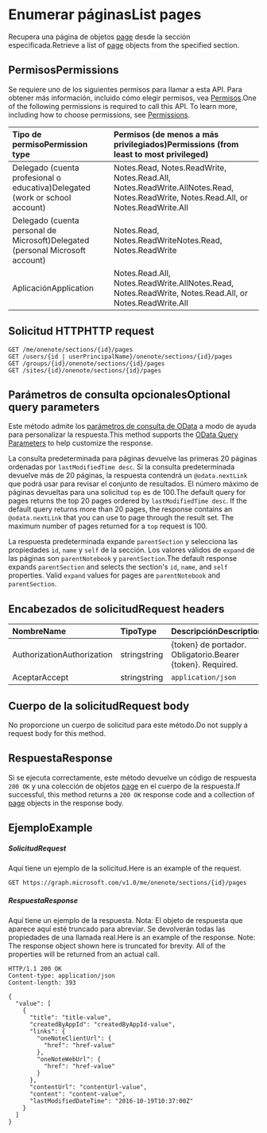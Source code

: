 # <a name="list-pages"></a><span data-ttu-id="2f9f1-101">Enumerar páginas</span><span class="sxs-lookup"><span data-stu-id="2f9f1-101">List pages</span></span>

<span data-ttu-id="2f9f1-102">Recupera una página de objetos [page](../resources/page.md) desde la sección especificada.</span><span class="sxs-lookup"><span data-stu-id="2f9f1-102">Retrieve a list of [page](../resources/page.md) objects from the specified section.</span></span>
## <a name="permissions"></a><span data-ttu-id="2f9f1-103">Permisos</span><span class="sxs-lookup"><span data-stu-id="2f9f1-103">Permissions</span></span>
<span data-ttu-id="2f9f1-p101">Se requiere uno de los siguientes permisos para llamar a esta API. Para obtener más información, incluido cómo elegir permisos, vea [Permisos](../../../concepts/permissions_reference.md).</span><span class="sxs-lookup"><span data-stu-id="2f9f1-p101">One of the following permissions is required to call this API. To learn more, including how to choose permissions, see [Permissions](../../../concepts/permissions_reference.md).</span></span>

|<span data-ttu-id="2f9f1-106">Tipo de permiso</span><span class="sxs-lookup"><span data-stu-id="2f9f1-106">Permission type</span></span>      | <span data-ttu-id="2f9f1-107">Permisos (de menos a más privilegiados)</span><span class="sxs-lookup"><span data-stu-id="2f9f1-107">Permissions (from least to most privileged)</span></span>              |
|:--------------------|:---------------------------------------------------------|
|<span data-ttu-id="2f9f1-108">Delegado (cuenta profesional o educativa)</span><span class="sxs-lookup"><span data-stu-id="2f9f1-108">Delegated (work or school account)</span></span> | <span data-ttu-id="2f9f1-109">Notes.Read, Notes.ReadWrite, Notes.Read.All, Notes.ReadWrite.All</span><span class="sxs-lookup"><span data-stu-id="2f9f1-109">Notes.Read, Notes.ReadWrite, Notes.Read.All, or Notes.ReadWrite.All</span></span>    |
|<span data-ttu-id="2f9f1-110">Delegado (cuenta personal de Microsoft)</span><span class="sxs-lookup"><span data-stu-id="2f9f1-110">Delegated (personal Microsoft account)</span></span> | <span data-ttu-id="2f9f1-111">Notes.Read, Notes.ReadWrite</span><span class="sxs-lookup"><span data-stu-id="2f9f1-111">Notes.Read, Notes.ReadWrite</span></span>    |
|<span data-ttu-id="2f9f1-112">Aplicación</span><span class="sxs-lookup"><span data-stu-id="2f9f1-112">Application</span></span> | <span data-ttu-id="2f9f1-113">Notes.Read.All, Notes.ReadWrite.All</span><span class="sxs-lookup"><span data-stu-id="2f9f1-113">Notes.Read, Notes.ReadWrite, Notes.Read.All, or Notes.ReadWrite.All</span></span> |

## <a name="http-request"></a><span data-ttu-id="2f9f1-114">Solicitud HTTP</span><span class="sxs-lookup"><span data-stu-id="2f9f1-114">HTTP request</span></span>
<!-- { "blockType": "ignored" } -->
```http
GET /me/onenote/sections/{id}/pages
GET /users/{id | userPrincipalName}/onenote/sections/{id}/pages
GET /groups/{id}/onenote/sections/{id}/pages
GET /sites/{id}/onenote/sections/{id}/pages
```
## <a name="optional-query-parameters"></a><span data-ttu-id="2f9f1-115">Parámetros de consulta opcionales</span><span class="sxs-lookup"><span data-stu-id="2f9f1-115">Optional query parameters</span></span>
<span data-ttu-id="2f9f1-116">Este método admite los [parámetros de consulta de OData](http://developer.microsoft.com/en-us/graph/docs/overview/query_parameters) a modo de ayuda para personalizar la respuesta.</span><span class="sxs-lookup"><span data-stu-id="2f9f1-116">This method supports the [OData Query Parameters](http://developer.microsoft.com/en-us/graph/docs/overview/query_parameters) to help customize the response.</span></span>

<span data-ttu-id="2f9f1-p102">La consulta predeterminada para páginas devuelve las primeras 20 páginas ordenadas por `lastModifiedTime desc`. Si la consulta predeterminada devuelve más de 20 páginas, la respuesta contendrá un `@odata.nextLink` que podrá usar para revisar el conjunto de resultados. El número máximo de páginas devueltas para una solicitud `top` es de 100.</span><span class="sxs-lookup"><span data-stu-id="2f9f1-p102">The default query for pages returns the top 20 pages ordered by `lastModifiedTime desc`. If the default query returns more than 20 pages, the response contains an `@odata.nextLink` that you can use to page through the result set. The maximum number of pages returned for a `top` request is 100.</span></span>

<span data-ttu-id="2f9f1-p103">La respuesta predeterminada expande `parentSection` y selecciona las propiedades `id`, `name` y `self` de la sección. Los valores válidos de `expand` de las páginas son `parentNotebook` y `parentSection`.</span><span class="sxs-lookup"><span data-stu-id="2f9f1-p103">The default response expands `parentSection` and selects the section's `id`, `name`, and `self` properties. Valid `expand` values for pages are `parentNotebook` and `parentSection`.</span></span>

## <a name="request-headers"></a><span data-ttu-id="2f9f1-122">Encabezados de solicitud</span><span class="sxs-lookup"><span data-stu-id="2f9f1-122">Request headers</span></span>
| <span data-ttu-id="2f9f1-123">Nombre</span><span class="sxs-lookup"><span data-stu-id="2f9f1-123">Name</span></span>       | <span data-ttu-id="2f9f1-124">Tipo</span><span class="sxs-lookup"><span data-stu-id="2f9f1-124">Type</span></span> | <span data-ttu-id="2f9f1-125">Descripción</span><span class="sxs-lookup"><span data-stu-id="2f9f1-125">Description</span></span>|
|:-----------|:------|:----------|
| <span data-ttu-id="2f9f1-126">Authorization</span><span class="sxs-lookup"><span data-stu-id="2f9f1-126">Authorization</span></span>  | <span data-ttu-id="2f9f1-127">string</span><span class="sxs-lookup"><span data-stu-id="2f9f1-127">string</span></span>  | <span data-ttu-id="2f9f1-p104">{token} de portador. Obligatorio.</span><span class="sxs-lookup"><span data-stu-id="2f9f1-p104">Bearer {token}. Required.</span></span> |
| <span data-ttu-id="2f9f1-130">Aceptar</span><span class="sxs-lookup"><span data-stu-id="2f9f1-130">Accept</span></span> | <span data-ttu-id="2f9f1-131">string</span><span class="sxs-lookup"><span data-stu-id="2f9f1-131">string</span></span> | `application/json` |

## <a name="request-body"></a><span data-ttu-id="2f9f1-132">Cuerpo de la solicitud</span><span class="sxs-lookup"><span data-stu-id="2f9f1-132">Request body</span></span>
<span data-ttu-id="2f9f1-133">No proporcione un cuerpo de solicitud para este método.</span><span class="sxs-lookup"><span data-stu-id="2f9f1-133">Do not supply a request body for this method.</span></span>

## <a name="response"></a><span data-ttu-id="2f9f1-134">Respuesta</span><span class="sxs-lookup"><span data-stu-id="2f9f1-134">Response</span></span>

<span data-ttu-id="2f9f1-135">Si se ejecuta correctamente, este método devuelve un código de respuesta `200 OK` y una colección de objetos [page](../resources/page.md) en el cuerpo de la respuesta.</span><span class="sxs-lookup"><span data-stu-id="2f9f1-135">If successful, this method returns a `200 OK` response code and a collection of [page](../resources/page.md) objects in the response body.</span></span>
## <a name="example"></a><span data-ttu-id="2f9f1-136">Ejemplo</span><span class="sxs-lookup"><span data-stu-id="2f9f1-136">Example</span></span>
##### <a name="request"></a><span data-ttu-id="2f9f1-137">Solicitud</span><span class="sxs-lookup"><span data-stu-id="2f9f1-137">Request</span></span>
<span data-ttu-id="2f9f1-138">Aquí tiene un ejemplo de la solicitud.</span><span class="sxs-lookup"><span data-stu-id="2f9f1-138">Here is an example of the request.</span></span>
<!-- { "blockType": "ignored" } -->
```http
GET https://graph.microsoft.com/v1.0/me/onenote/sections/{id}/pages
```
##### <a name="response"></a><span data-ttu-id="2f9f1-139">Respuesta</span><span class="sxs-lookup"><span data-stu-id="2f9f1-139">Response</span></span>
<span data-ttu-id="2f9f1-p105">Aquí tiene un ejemplo de la respuesta. Nota: El objeto de respuesta que aparece aquí esté truncado para abreviar. Se devolverán todas las propiedades de una llamada real.</span><span class="sxs-lookup"><span data-stu-id="2f9f1-p105">Here is an example of the response. Note: The response object shown here is truncated for brevity. All of the properties will be returned from an actual call.</span></span>
<!-- { "blockType": "ignored" } -->
```http
HTTP/1.1 200 OK
Content-type: application/json
Content-length: 393

{
  "value": [
    {
      "title": "title-value",
      "createdByAppId": "createdByAppId-value",
      "links": {
        "oneNoteClientUrl": {
          "href": "href-value"
        },
        "oneNoteWebUrl": {
          "href": "href-value"
        }
      },
      "contentUrl": "contentUrl-value",
      "content": "content-value",
      "lastModifiedDateTime": "2016-10-19T10:37:00Z"
    }
  ]
}
```

<!-- uuid: 8fcb5dbc-d5aa-4681-8e31-b001d5168d79
2015-10-25 14:57:30 UTC -->
<!-- {
  "type": "#page.annotation",
  "description": "List pages",
  "keywords": "",
  "section": "documentation",
  "tocPath": ""
}-->